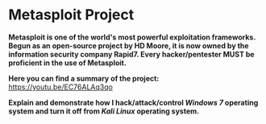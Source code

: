 <h1>Metasploit Project</h1>

<b> Metasploit is one of the world's most powerful exploitation frameworks. Begun as an open-source project by HD Moore, it is now owned by the information security company Rapid7. Every hacker/pentester MUST be proficient in the use of Metasploit. </b>

<b> Here you can find a summary of the project:</b>
<br>
https://youtu.be/EC76ALAq3qo


<b> Explain and demonstrate how I hack/attack/control <i>Windows 7</i> operating system and turn it off from <i>Kali Linux</i> operating system.</b>

